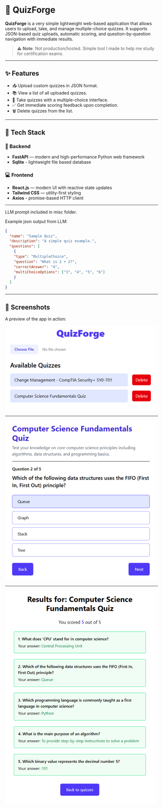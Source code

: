 # 🧠 QuizForge

**QuizForge** is a very simple lightweight web-based application that allows users to upload, take, and manage multiple-choice quizzes. It supports JSON-based quiz uploads, automatic scoring, and question-by-question navigation with immediate results.

> ⚠️ **Note**: Not production/hosted. Simple tool I made to help me study for certification exams.

---

## ✨ Features

- 📤 Upload custom quizzes in JSON format.
- 📚 View a list of all uploaded quizzes.
- 📝 Take quizzes with a multiple-choice interface.
- ✅ Get immediate scoring feedback upon completion.
- 🗑️ Delete quizzes from the list.

---

## 🚀 Tech Stack

### 🧠 Backend

- **FastAPI** — modern and high-performance Python web framework  
- **Sqlite** - lightweight file based database 

### 💻 Frontend

- **React.js** — modern UI with reactive state updates
- **Tailwind CSS** — utility-first styling
- **Axios** - promise-based HTTP client

---

LLM prompt included in misc folder.

Example json output from LLM:

```json
{
  "name": "Sample Quiz",
  "description": "A simple quiz example.",
  "questions": [
    {
    "type": "MultipleChoice",
    "question": "What is 2 + 2?",
    "correctAnswer": "4",
    "multiChoiceOptions": ["3", "4", "5", "6"]
    }
  ]
}
```

---

## 📸 Screenshots

A preview of the app in action:


<img src="misc/screenshots/quiz-forge-quizzes.png" width="500"/>

---

<img src="misc/screenshots/quiz-forge-quiz.png" width="500"/>

---

<img src="misc/screenshots/quiz-forge-results.png" width="500"/>



  

